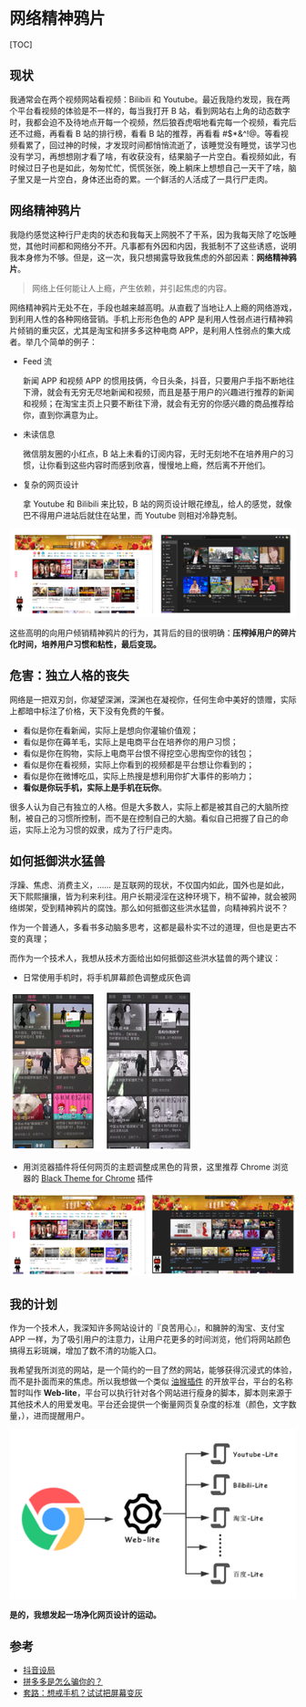 # 网络精神鸦片

[TOC]

## 现状

我通常会在两个视频网站看视频：Bilibili 和 Youtube。最近我隐约发现，我在两个平台看视频的体验是不一样的，每当我打开 B 站，看到网站右上角的动态数字时，我都会迫不及待地点开每一个视频，然后狼吞虎咽地看完每一个视频，看完后还不过瘾，再看看 B 站的排行榜，看看 B 站的推荐，再看看 #$*&^!@。等看视频看累了，回过神的时候，才发现时间都悄悄流逝了，该睡觉没有睡觉，该学习也没有学习，再想想刚才看了啥，有收获没有，结果脑子一片空白。看视频如此，有时候过日子也是如此，匆匆忙忙，慌慌张张，晚上躺床上想想自己一天干了啥，脑子里又是一片空白，身体还出奇的累。一个鲜活的人活成了一具行尸走肉。

## 网络精神鸦片

我隐约感觉这种行尸走肉的状态和我每天上网脱不了干系，因为我每天除了吃饭睡觉，其他时间都和网络分不开。凡事都有外因和内因，我抵制不了这些诱惑，说明我本身修为不够。但是，这一次，我只想揭露导致我焦虑的外部因素：**网络精神鸦片**。

> 网络上任何能让人上瘾，产生依赖，并引起焦虑的内容。

网络精神鸦片无处不在，手段也越来越高明。从直截了当地让人上瘾的网络游戏，到利用人性的各种网络营销。手机上形形色色的 APP 是利用人性弱点进行精神鸦片倾销的重灾区，尤其是淘宝和拼多多这种电商 APP，是利用人性弱点的集大成者。举几个简单的例子：

* Feed 流

  新闻 APP 和视频 APP 的惯用技俩，今日头条，抖音，只要用户手指不断地往下滑，就会有无穷无尽地新闻和视频，而且是基于用户的兴趣进行推荐的新闻和视频；在淘宝主页上只要不断往下滑，就会有无穷的你感兴趣的商品推荐给你，直到你满意为止。

* 未读信息

  微信朋友圈的小红点，B 站上未看的订阅内容，无时无刻地不在培养用户的习惯，让你看到这些内容时而感到欣喜，慢慢地上瘾，然后离不开他们。

* 复杂的网页设计

  拿 Youtube 和 Bilibili 来比较，B 站的网页设计眼花缭乱，给人的感觉，就像巴不得用户进站后就住在站里，而 Youtube 则相对冷静克制。


![Bilibili Vs Youtube](assets/1575525966004.png)

这些高明的向用户倾销精神鸦片的行为，其背后的目的很明确：**压榨掉用户的碎片化时间，培养用户习惯和粘性，最后变现。**

## 危害：独立人格的丧失

网络是一把双刃剑，你凝望深渊，深渊也在凝视你，任何生命中美好的馈赠，实际上都暗中标注了价格，天下没有免费的午餐。

* 看似是你在看新闻，实际上是想向你灌输价值观；
* 看似是你在薅羊毛，实际上是电商平台在培养你的用户习惯；
* 看似是你在购物，实际上电商平台恨不得挖空心思掏空你的钱包；
* 看似是你在看视频，实际上你看到的视频都是平台想让你看到的；
* 看似是你在微博吃瓜，实际上热搜是想利用你扩大事件的影响力；
* **看似是你玩手机，实际上是手机在玩你**。

很多人认为自己有独立的人格。但是大多数人，实际上都是被其自己的大脑所控制，被自己的习惯所控制，而不是在控制自己的大脑。看似自己把握了自己的命运，实际上沦为习惯的奴隶，成为了行尸走肉。

## 如何抵御洪水猛兽

浮躁、焦虑、消费主义，…… 是互联网的现状，不仅国内如此，国外也是如此，天下熙熙攘攘，皆为利来利往。用户长期浸淫在这种环境下，稍不留神，就会被网络绑架，受到精神鸦片的腐蚀。那么如何抵御这些洪水猛兽，向精神鸦片说不？

作为一个普通人，多看书多动脑多思考，这都是最朴实不过的道理，但也是更古不变的真理；

而作为一个技术人，我想从技术方面给出如何抵御这些洪水猛兽的两个建议：

* 日常使用手机时，将手机屏幕颜色调整成灰色调

![彩色的 B 站和灰色的 B 站](assets/1575535284618.png)

* 用浏览器插件将任何网页的主题调整成黑色的背景，这里推荐 Chrome 浏览器的 [Black Theme for Chrome](https://chrome.google.com/webstore/detail/dark-theme-for-chrome/geooakdjiamlhpechokegobmhdmlgidk?utm_source=chrome-ntp-icon) 插件


![彩色的 B 站和灰色的 B 站](assets/1575535575023.png)

## 我的计划

作为一个技术人，我深知许多网站设计的『良苦用心』，和臃肿的淘宝、支付宝 APP 一样，为了吸引用户的注意力，让用户花更多的时间浏览，他们将网站颜色搞得五彩斑斓，增加了数不清的功能入口。

我希望我所浏览的网站，是一个简约的一目了然的网站，能够获得沉浸式的体验，而不是扑面而来的焦虑。所以我想做一个类似 [油猴插件](https://www.tampermonkey.net/) 的开放平台，平台的名称暂时叫作 **Web-lite**，平台可以执行针对各个网站进行瘦身的脚本，脚本则来源于其他技术人的用爱发电。平台还会提供一个衡量网页复杂度的标准（颜色，文字数量，），进而提醒用户。

![Web-lite 架构](assets/web-lite.png)

**是的，我想发起一场净化网页设计的运动。**

## 参考

* [抖音设局](https://www.lieyunwang.com/archives/445794)
* [拼多多是怎么骗你的？](https://mp.weixin.qq.com/s/NKY0CqVfsXntyePRmzx9tg)
* [套路：想戒手机？试试把屏幕变灰](https://zhuanlan.zhihu.com/p/40388558)

